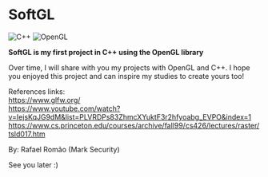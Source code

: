 # SoftGL

![C++](https://img.shields.io/static/v1?style=for-the-badge&message=C%2B%2B&color=00599C&logo=C%2B%2B&logoColor=FFFFFF&label=)
![OpenGL](https://img.shields.io/badge/OpenGL-FFFFFF?style=for-the-badge&logo=opengl)

  **SoftGL is my first project in C++ using the OpenGL library**
  
 Over time, I will share with you my projects with OpenGL and C++. I hope you enjoyed this project and can inspire my studies to create yours too!

References links:
<br>
https://www.glfw.org/ <br>
https://www.youtube.com/watch?v=IejsKqJG9dM&list=PLVRDPs83ZhmcXYuktF3r2hfyoabg_EVPO&index=1 <br>
https://www.cs.princeton.edu/courses/archive/fall99/cs426/lectures/raster/tsld017.htm

By: Rafael Romão (Mark Security)

See you later :)
